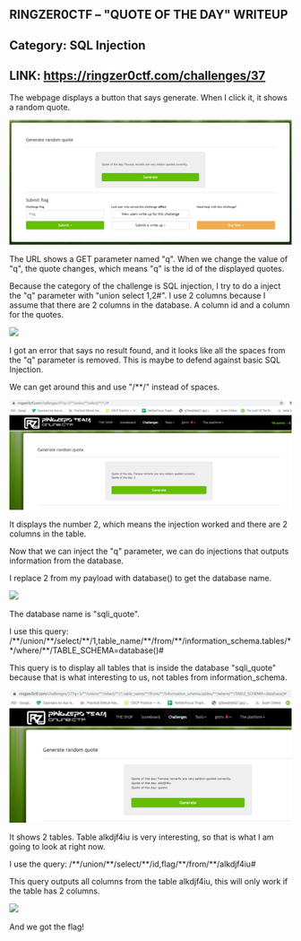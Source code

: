 ## **RINGZER0CTF – &quot;QUOTE OF THE DAY&quot; WRITEUP**

## **Category: SQL Injection**

## **LINK: https://ringzer0ctf.com/challenges/37**

The webpage displays a button that says generate. When I click it, it shows a random quote.

![](image/image001.png)

The URL shows a GET parameter named &quot;q&quot;. When we change the value of &quot;q&quot;, the quote changes, which means &quot;q&quot; is the id of the displayed quotes.

Because the category of the challenge is SQL injection, I try to do a inject the &quot;q&quot; parameter with &quot;union select 1,2#&quot;. I use 2 columns because I assume that there are 2 columns in the database. A column id and a column for the quotes.

![](image/image002.png)

I got an error that says no result found, and it looks like all the spaces from the &quot;q&quot; parameter is removed. This is maybe to defend against basic SQL Injection.

We can get around this and use &quot;/\*\*/&quot; instead of spaces.

![](image/image003.png)

It displays the number 2, which means the injection worked and there are 2 columns in the table.

Now that we can inject the &quot;q&quot; parameter, we can do injections that outputs information from the database.

I replace 2 from my payload with database() to get the database name.

![](image/image004.png)

The database name is &quot;sqli\_quote&quot;.

I use this query: /\*\*/union/\*\*/select/\*\*/1,table\_name/\*\*/from/\*\*/information\_schema.tables/\*\*/where/\*\*/TABLE\_SCHEMA=database()#

This query is to display all tables that is inside the database &quot;sqli\_quote&quot; because that is what interesting to us, not tables from information\_schema.

![](image/image005.png)

It shows 2 tables. Table alkdjf4iu is very interesting, so that is what I am going to look at right now.

I use the query: /\*\*/union/\*\*/select/\*\*/id,flag/\*\*/from/\*\*/alkdjf4iu#

This query outputs all columns from the table alkdjf4iu, this will only work if the table has 2 columns.

![](image/image006.png)

And we got the flag!
